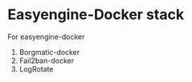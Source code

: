# Easyengine-Docker stack
For easyengine-docker
1. Borgmatic-docker
2. Fail2ban-docker
3. LogRotate
